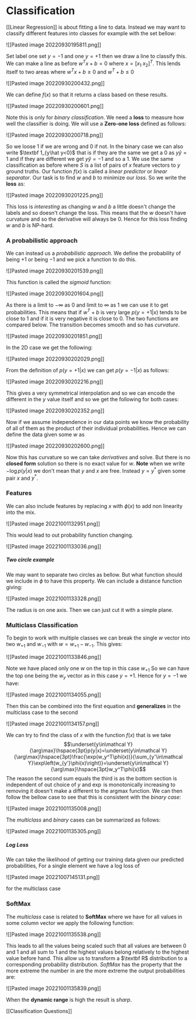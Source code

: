 # Classification
[[Linear Regression]] is about fitting a line to data. Instead we may want to classify different features into classes for example with the set bellow:

![[Pasted image 20220930195811.png]]

Set label one set $y=-1$ and one $y=+1$ then we draw a line to classify this. We can make a line as before $w^Tx+b=0$ where $x=[x_1\hspace{3pt}x_2]^T$. This lends itself to two areas where $w^Tx+b\ge0$ and 
$w^T+b\le0$

![[Pasted image 20220930200432.png]]

We can define $f(x)$ so that it returns a class based on these results.

![[Pasted image 20220930200601.png]]

Note this is only for *binary classification*. We need a **loss** to measure how well the classifier is doing. We will use a **Zero-one loss** defined as follows:

![[Pasted image 20220930200718.png]]

So we loose $1$ if we are wrong and $0$ if not. In the binary case we can also write $\textbf 1_{y\hat y<0}$ that is if they are the same we get a 0 as $y\hat y=1$ and if they are different we get $y\hat y=-1$ and so a $1$. We use the same classification as before where $S$ is a list of pairs of $x$ feature vectors to $y$ ground truths. Our function $f(x)$ is called a *linear predictor* or *linear separator*. Our task is to find $w$ and $b$ to minimize our *loss*. So we write the **loss** as:

![[Pasted image 20220930201225.png]]

This loss is *interesting* as changing $w$ and $b$ a little doesn't change the labels and so doesn't change the loss. This means that the $w$ doesn't have curvature and so the derivative will always be $0$. Hence for this loss finding $w$ and $b$ is NP-hard.

### A probabilistic approach
We can instead us a *probabilistic approach*. We define the probability of being $+1$ or being $-1$ and we pick a function to do this.

![[Pasted image 20220930201539.png]]

This function is called the *sigmoid* function:

![[Pasted image 20220930201604.png]]

As there is a limit to $-\infty$ as 0 and limit to $\infty$ as 1 we can use it to get probabilities. This means that if $w^T+b$ is very large $p(y=+1|x)$ tends to be close to $1$ and if it is very negative it is close to $0$. The two functions are compared below. The transition becomes smooth and so has *curvature*.

![[Pasted image 20220930201851.png]]

In the 2D case we get the following:

![[Pasted image 20220930202029.png]]

From the definition of $p(y=+1|x)$ we can get $p(y=-1|x)$ as follows:

![[Pasted image 20220930202216.png]]

This gives a very symmetrical interpolation and so we can encode the different in the $y$ value itself and so we get the following for both cases:

![[Pasted image 20220930202352.png]]

Now if we assume independence in our data points we know the probability of all of them as the product of their individual probabilities. Hence we can define the data given some $w$ as

![[Pasted image 20220930202600.png]]

Now this has curvature so we can take *derivatives* and solve. But there is no **closed form** solution so there is no exact value for $w$. **Note** when we write $-\log p(y|x)$ we don't mean that $y$ and $x$ are free. Instead $y=y^*$ given some pair $x$ and $y^*$.

### Features
We can also include features by replacing $x$ with $\phi(x)$ to add non linearity into the mix.

![[Pasted image 20221001132951.png]]

This would lead to out probability function changing.

![[Pasted image 20221001133036.png]]

##### Two circle example
We may want to separate two circles as bellow. But what function should we include in $\phi$ to have this property. We can include a distance function giving:

![[Pasted image 20221001133328.png]]

The radius is on one axis. Then we can just cut it with a simple plane. 

### Multiclass Classification
To begin to work with multiple classes we can break the single $w$ vector into two $w_{+1}$ and $w_{-1}$ with $w=w_{+1}-w_{-1}$. This gives:

![[Pasted image 20221001133846.png]]

Note we have placed only one $w$ on the top in this case $w_{+1}$ So we can have the top one being the $w_y$ vector as in this case $y=+1$. Hence for $y=-1$ we have:

![[Pasted image 20221001134055.png]]

Then this can be combined into the first equation and **generalizes** in the multiclass case to the second

![[Pasted image 20221001134157.png]]

We can try to find the class of $x$ with the function $f(x)$ that is we take $$\underset{y\in\mathcal Y}{\arg\max}\hspace{3pt}p(y|x)=\underset{y\in\mathcal Y}{\arg\max}\hspace{3pt}\frac{\exp(w_y^T\phi(x))}{\sum_{y'\in\mathcal Y}\exp\left(w_{y'}\phi(x)\right)}=\underset{y\in\mathcal Y}{\arg\max}\hspace{3pt}w_y^T\phi(x)$$The reason the second sum equals the third is as the bottom section is independent of out choice of $y$ and $\exp$ is monotonically increasing to removing it doesn't make a different to the argmax function. We can then follow the bellow case to see that this is consistent with the *binary case*:

![[Pasted image 20221001135008.png]]

The *multiclass* and *binary* cases can be summarized as follows:

![[Pasted image 20221001135305.png]]

##### Log Loss
We can take the likelihood of getting our training data given our predicted probabilities, For a single element we have a log loss of 

![[Pasted image 20221007145131.png]]

for the multiclass case

### SoftMax
The *multiclass* case is related to **SoftMax** where we have  for all values in some column vector we apply the following function:

![[Pasted image 20221001135538.png]]

This leads to all the values being scaled such that all values are between 0 and 1 and all sum to 1 and the highest values belong relatively to the highest value before hand. This allow us to transform a $\textbf R$ distribution to a corresponding probability distribution. *SoftMax* has the property that the more extreme the number in are the more extreme the output probabilities are:

![[Pasted image 20221001135839.png]]

When the **dynamic range** is high the result is *sharp*.

[[Classification Questions]]